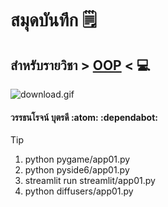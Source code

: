 # สมุดบันทึก :spiral_notepad:

## สำหรับรายวิชา > [OOP](https://OOP_Store.github.io) < :computer:

![download.gif](./CatsLove.gif)
 
#### วรรธนโรจน์ บุตรดี :atom: :dependabot:

   > [!TIP]
   > 1. python pygame/app01.py
   > 2. python pyside6/app01.py
   > 3. streamlit run streamlit/app01.py
   > 4. python diffusers/app01.py

